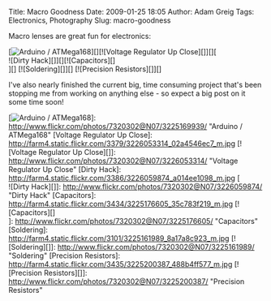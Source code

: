 Title: Macro Goodness
Date: 2009-01-25 18:05
Author: Adam Greig
Tags: Electronics, Photography
Slug: macro-goodness

Macro lenses are great fun for electronics:

[![Arduino / ATMega168][]][][![Voltage Regulator Up Close][]][][  
![Dirty Hack][]][][![Capacitors][]  
][] [![Soldering][]][] [![Precision Resistors][]][]

I've also nearly finished the current big, time consuming project that's
been stopping me from working on anything else - so expect a big post on
it some time soon!

  [Arduino / ATMega168]: http://farm4.static.flickr.com/3258/3225169939_2176df6052_m.jpg
  [![Arduino / ATMega168][]]: http://www.flickr.com/photos/7320302@N07/3225169939/
    "Arduino / ATMega168"
  [Voltage Regulator Up Close]: http://farm4.static.flickr.com/3379/3226053314_02a4546ec7_m.jpg
  [![Voltage Regulator Up Close][]]: http://www.flickr.com/photos/7320302@N07/3226053314/
    "Voltage Regulator Up Close"
  [Dirty Hack]: http://farm4.static.flickr.com/3386/3226059874_a014ee1098_m.jpg
  [  
  ![Dirty Hack][]]: http://www.flickr.com/photos/7320302@N07/3226059874/
    "Dirty Hack"
  [Capacitors]: http://farm4.static.flickr.com/3434/3225176605_35c783f219_m.jpg
  [![Capacitors][]  
 ]: http://www.flickr.com/photos/7320302@N07/3225176605/ "Capacitors"
  [Soldering]: http://farm4.static.flickr.com/3101/3225161989_8a17a8c923_m.jpg
  [![Soldering][]]: http://www.flickr.com/photos/7320302@N07/3225161989/
    "Soldering"
  [Precision Resistors]: http://farm4.static.flickr.com/3435/3225200387_488b4ff577_m.jpg
  [![Precision Resistors][]]: http://www.flickr.com/photos/7320302@N07/3225200387/
    "Precision Resistors"
